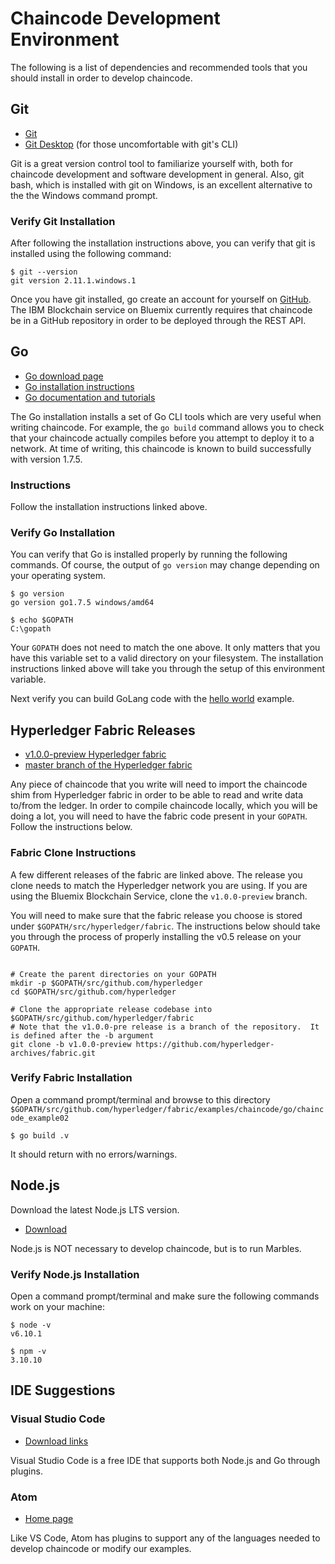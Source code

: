 # Chaincode Development Environment

The following is a list of dependencies and recommended tools that you should install in order to develop chaincode.

## Git

- [Git](https://git-scm.com/downloads)
- [Git Desktop](https://desktop.github.com/) (for those uncomfortable with git's CLI)

Git is a great version control tool to familiarize yourself with, both for chaincode development and software development in general. 
Also, git bash, which is installed with git on Windows, is an excellent alternative to the the Windows command prompt. 

### Verify Git Installation

After following the installation instructions above, you can verify that git is installed using the following command:

```
$ git --version
git version 2.11.1.windows.1
```

Once you have git installed, go create an account for yourself on [GitHub](https://github.com/). 
The IBM Blockchain service on Bluemix currently requires that chaincode be in a GitHub repository in order to be deployed through the REST API.

## Go

- [Go download page](https://golang.org/dl)
- [Go installation instructions](https://golang.org/doc/install)
- [Go documentation and tutorials](https://golang.org/doc/)

The Go installation installs a set of Go CLI tools which are very useful when writing chaincode. 
For example, the `go build` command allows you to check that your chaincode actually compiles before you attempt to deploy it to a network. 
At time of writing, this chaincode is known to build successfully with version 1.7.5. 

### Instructions

Follow the installation instructions linked above. 

### Verify Go Installation
You can verify that Go is installed properly by running the following commands. Of course, the output of `go version` may change depending on your operating system.

```
$ go version
go version go1.7.5 windows/amd64

$ echo $GOPATH
C:\gopath
```

Your `GOPATH` does not need to match the one above. 
It only matters that you have this variable set to a valid directory on your filesystem. 
The installation instructions linked above will take you through the setup of this environment variable. 

Next verify you can build GoLang code with the [hello world](https://golang.org/doc/install#testing) example.

## Hyperledger Fabric Releases

- [v1.0.0-preview Hyperledger fabric](https://github.com/hyperledger/fabric/tree/v1.0.0-preview)
- [master branch of the Hyperledger fabric](https://gerrit.hyperledger.org/r/gitweb?p=fabric.git;a=summary)

Any piece of chaincode that you write will need to import the chaincode shim from Hyperledger fabric in order to be able to read and write data to/from the ledger. In order to compile chaincode locally, which you will be doing a lot, you will need to have the fabric code present in your `GOPATH`. Follow the instructions below.

### Fabric Clone Instructions

A few different releases of the fabric are linked above. The release you clone needs to match the Hyperledger network you are using. 
If you are using the Bluemix Blockchain Service, clone the `v1.0.0-preview` branch. 

You will need to make sure that the fabric release you choose is stored under `$GOPATH/src/hyperledger/fabric`. 
The instructions below should take you through the process of properly installing the v0.5 release on your `GOPATH`. 

```

# Create the parent directories on your GOPATH
mkdir -p $GOPATH/src/github.com/hyperledger
cd $GOPATH/src/github.com/hyperledger

# Clone the appropriate release codebase into $GOPATH/src/github.com/hyperledger/fabric
# Note that the v1.0.0-pre release is a branch of the repository.  It is defined after the -b argument
git clone -b v1.0.0-preview https://github.com/hyperledger-archives/fabric.git
```

### Verify Fabric Installation
Open a command prompt/terminal and browse to this directory `$GOPATH/src/github.com/hyperledger/fabric/examples/chaincode/go/chaincode_example02`

```
$ go build .v
```

It should return with no errors/warnings. 

## Node.js

Download the latest Node.js LTS version.

- [Download](https://nodejs.org/en/download/)

Node.js is NOT necessary to develop chaincode, but is to run Marbles.

###  Verify Node.js Installation

Open a command prompt/terminal and make sure the following commands work on your machine:

```
$ node -v
v6.10.1

$ npm -v
3.10.10
```

## IDE Suggestions

### Visual Studio Code

- [Download links](https://code.visualstudio.com/#alt-downloads)

Visual Studio Code is a free IDE that supports both Node.js and Go through plugins.

### Atom

- [Home page](https://atom.io/)

Like VS Code, Atom has plugins to support any of the languages needed to develop chaincode or modify our examples.